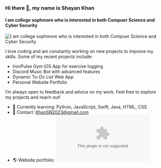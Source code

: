 ### Hi there 👋, my name is Shayan Khan
#### I am college sophmore who is interested in both Compuer Science and Cyber Security
![I am college sophmore who is interested in both Compuer Science and Cyber Security](https://media.tenor.com/ViTJnMMosLQAAAAC/anime-typing.gif)

I love coding and am constantly working on new projects to improve my skills. Some of my recent projects include:

- IronPulse Gym iOS App for exercise logging
- Discord Music Bot with advanced features
- Dynamic To-Do List Web App
- Personal Website Portfolio
  
I’m always open to feedback and advice on my work. Feel free to explore my projects and reach out!

- 🌱 Currently learning: Python, JavaScript, Swift, Java, HTML, CSS
- 📧 Contact: KhanSN2023@gmail.com
- 🌎 Website portfolio: ![ShayanKhanDev.com](ShayanKhanDev.com)





